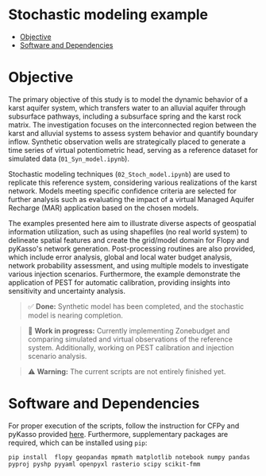 # Stochastic modeling example <!-- omit in toc -->

- [Objective](#objective)
- [Software and Dependencies](#software-and-dependencies)

# Objective

The primary objective of this study is to model the dynamic behavior of a karst aquifer system, which transfers water to an alluvial aquifer through subsurface pathways, including a subsurface spring and the karst rock matrix. The investigation focuses on the interconnected region between the karst and alluvial systems to assess system behavior and quantify boundary inflow. Synthetic observation wells are strategically placed to generate a time series of virtual potentiometric head, serving as a reference dataset for simulated data (`01_Syn_model.ipynb`).

Stochastic modeling techniques (`02_Stoch_model.ipynb`) are used to replicate this reference system, considering various realizations of the karst network. Models meeting specific confidence criteria are selected for further analysis such as evaluating the impact of a virtual Managed Aquifer Recharge (MAR) application based on the chosen models.

The examples presented here aim to illustrate diverse aspects of geospatial information utilization, such as using shapefiles (no real world system) to delineate spatial features and create the grid/model domain for Flopy and pyKasso's network generation. Post-processing routines are also provided, which include error analysis, global and local water budget analysis, network probability assessment, and using multiple models to investigate various injection scenarios. Furthermore, the example demonstrate the application of PEST for automatic calibration, providing insights into sensitivity and uncertainty analysis.

>:white_check_mark: **Done:** Synthetic model has been completed, and the stochastic model is nearing completion.

>:construction: **Work in progress:** Currently implementing Zonebudget and comparing simulated and virtual observations of the reference system. Additionally, working on PEST calibration and injection scenario analysis.

>:warning: **Warning:** The current scripts are not entirely finished yet.

# Software and Dependencies

For proper execution of the scripts, follow the instruction for CFPy and pyKasso provided [here][CFPy]. Furthermore, supplementary packages are required, which can be installed using `pip`:

`pip install  flopy geopandas mpmath matplotlib notebook numpy pandas pyproj pyshp pyyaml openpyxl rasterio scipy scikit-fmm`

[Links]: #
[CFPy]: https://github.com/marcusgenzel/TUD_GW_MOD/tree/main "Link to CFPy github"


